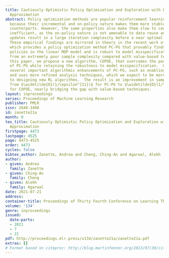 ```yaml
---
title: Cautiously Optimistic Policy Optimization and Exploration with Linear Function
  Approximation
abstract: Policy optimization methods are popular reinforcement learning (RL) algorithms,
  because their incremental and on-policy nature makes them more stable than the value-based
  counterparts. However, the same properties also make them slow to converge and sample
  inefficient, as the on-policy nature is not amenable to data reuse and the incremental
  updates result in a large iteration complexity before a near optimal policy is discovered.
  These empirical findings are mirrored in theory in the recent work of \citet{agarwal2020pc},
  which provides a policy optimization method PC-PG that provably finds near optimal
  policies in the linear MDP model and is robust to model misspecification, but suffers
  from an extremely poor sample complexity compared with value-based techniques.  In
  this paper, we propose a new algorithm, COPOE, that overcomes the poor sample complexity
  of PC-PG while retaining the robustness to model misspecification.  COPOE makes
  several important algorithmic enhancements of PC-PG, such as enabling data reuse,
  and uses more refined analysis techniques, which we expect to be more broadly applicable
  to designing new RL algorithms.  The result is an improvement in sample complexity
  from $\widetilde{O}(1/\epsilon^{11})$ for PC-PG to $\widetilde{O}(1/\epsilon^3)$
  for COPOE, nearly bridging the gap with value-based techniques.
layout: inproceedings
series: Proceedings of Machine Learning Research
publisher: PMLR
issn: 2640-3498
id: zanette21a
month: 0
tex_title: Cautiously Optimistic Policy Optimization and Exploration with Linear Function
  Approximation
firstpage: 4473
lastpage: 4525
page: 4473-4525
order: 4473
cycles: false
bibtex_author: Zanette, Andrea and Cheng, Ching-An and Agarwal, Alekh
author:
- given: Andrea
  family: Zanette
- given: Ching-An
  family: Cheng
- given: Alekh
  family: Agarwal
date: 2021-07-21
address:
container-title: Proceedings of Thirty Fourth Conference on Learning Theory
volume: '134'
genre: inproceedings
issued:
  date-parts:
  - 2021
  - 7
  - 21
pdf: http://proceedings.mlr.press/v134/zanette21a/zanette21a.pdf
extras: []
# Format based on citeproc: http://blog.martinfenner.org/2013/07/30/citeproc-yaml-for-bibliographies/
---
```

